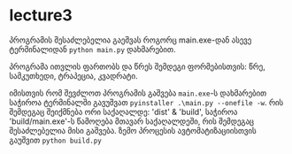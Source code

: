 # lecture3
პროგრამის შესაძლებელია გაეშვას როგორც main.exe-დან ასევე ტერმინალიდან `python main.py` დახმარებით.

პროგრამა ითვლის ფართობს და წრეს შემდეგი ფორმებისთვის: წრე, სამკუთხედი, ტრაპეცია, კვადრატი.

იმისთვის რომ შევძლოთ პროგრამის გაშვება `main.exe`-ს დახმარებით საჭიროა ტერმინალში გავუშვათ `pyinstaller .\main.py --onefile -w`.
რის შემდეგაც შეიქმნება ორი საქაღალდე: 'dist' & 'build', საჭიროა 'build/main.exe'-ს წამოღება მთავარ საქაღალდეში, რის შემდეგაც შესაძლებელია მისი გაშვება.
ზემო პროცესის ავტომატიზაციისთვის გაუშვით `python build.py`
